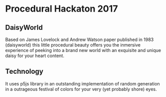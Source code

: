 # Procedural Hackaton 2017
## DaisyWorld

Based on James Lovelock and Andrew Watson paper published in 1983 (daisyworld) this little procedural beauty offers you the inmersive experience of peeking into a brand new world with an exquisite and unique daisy for your heart content.

## Technology

It uses p5js library in an outstanding implementation of random generation in a outrageous festival of colors for your very (yet probably shore) eyes.